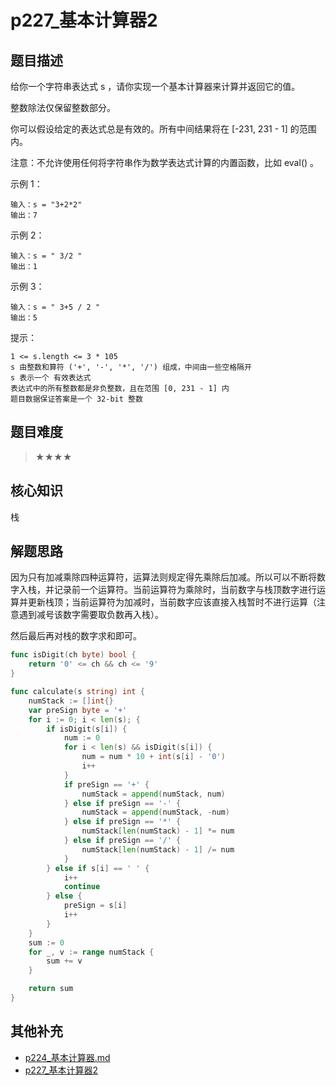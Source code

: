 # p227_基本计算器2
## 题目描述

给你一个字符串表达式 s ，请你实现一个基本计算器来计算并返回它的值。

整数除法仅保留整数部分。

你可以假设给定的表达式总是有效的。所有中间结果将在 [-231, 231 - 1] 的范围内。

注意：不允许使用任何将字符串作为数学表达式计算的内置函数，比如 eval() 。

 

示例 1：
```
输入：s = "3+2*2"
输出：7
```
示例 2：
```
输入：s = " 3/2 "
输出：1
```
示例 3：
```
输入：s = " 3+5 / 2 "
输出：5
```

提示：
```
1 <= s.length <= 3 * 105
s 由整数和算符 ('+', '-', '*', '/') 组成，中间由一些空格隔开
s 表示一个 有效表达式
表达式中的所有整数都是非负整数，且在范围 [0, 231 - 1] 内
题目数据保证答案是一个 32-bit 整数
```
## 题目难度
> ★★★★
## 核心知识
栈
## 解题思路
因为只有加减乘除四种运算符，运算法则规定得先乘除后加减。所以可以不断将数字入栈，并记录前一个运算符。当前运算符为乘除时，当前数字与栈顶数字进行运算并更新栈顶；当前运算符为加减时，当前数字应该直接入栈暂时不进行运算（注意遇到减号该数字需要取负数再入栈）。

然后最后再对栈的数字求和即可。


```go
func isDigit(ch byte) bool {
    return '0' <= ch && ch <= '9'
}

func calculate(s string) int {
    numStack := []int{}
    var preSign byte = '+'
    for i := 0; i < len(s); {
        if isDigit(s[i]) {
            num := 0
            for i < len(s) && isDigit(s[i]) {
                num = num * 10 + int(s[i] - '0')
                i++
            }
            if preSign == '+' {
                numStack = append(numStack, num)
            } else if preSign == '-' {
                numStack = append(numStack, -num)
            } else if preSign == '*' {
                numStack[len(numStack) - 1] *= num
            } else if preSign == '/' {
                numStack[len(numStack) - 1] /= num
            }
        } else if s[i] == ' ' {
            i++
            continue
        } else {
            preSign = s[i]
            i++
        }      
    }
    sum := 0
    for _, v := range numStack {
        sum += v
    }

    return sum
}

```

## 其他补充

- [p224_基本计算器.md](p224_%E5%9F%BA%E6%9C%AC%E8%AE%A1%E7%AE%97%E5%99%A8.md)
- [p227_基本计算器2](p227_%E5%9F%BA%E6%9C%AC%E8%AE%A1%E7%AE%97%E5%99%A82.md)
